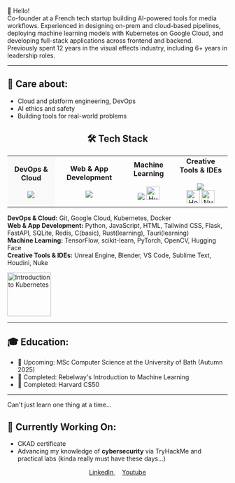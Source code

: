 
<!--
**jhonnya13/jhonnya13** is a ✨ _special_ ✨ repository because its `README.md` (this file) appears on your GitHub profile.

Here are some ideas to get you started:

- 🔭 I’m currently working on ...
- 🌱 I’m currently learning ...
- 👯 I’m looking to collaborate on ...
- 🤔 I’m looking for help with ...
- 💬 Ask me about ...
- 📫 How to reach me: ...
- 😄 Pronouns: ...
- ⚡ Fun fact: ...
-->
👋 Hello!
<br>
Co-founder at a French tech startup building AI-powered tools for media workflows. Experienced in designing on-prem and cloud-based pipelines, deploying machine learning models with Kubernetes on Google Cloud, and developing full-stack applications across frontend and backend.
<br>
Previously spent 12 years in the visual effects industry, including 6+ years in leadership roles.

---

## 🤍 Care about:
- Cloud and platform engineering, DevOps
- AI ethics and safety
- Building tools for real-world problems




<h2 align="center">🛠️ Tech Stack</h2>

<table align="center">
  <tr>
    <td align="center" style="background-color:#f9f9f9; padding: 10px;">
      <strong>DevOps & Cloud</strong><br><br>
      <img src="https://skillicons.dev/icons?i=git,gcp,kubernetes,docker&perline=5" />
    </td>
    <td align="center">
      <strong>Web & App Development</strong><br><br>
      <img src="https://skillicons.dev/icons?i=py,js,html,tailwind,flask,fastapi,sqlite,redis,rust,tauri&perline=5" />
    </td>
    <td align="center">
      <strong>Machine Learning</strong><br><br>
      <img src="https://skillicons.dev/icons?i=tensorflow,sklearn,pytorch,opencv&perline=4" />
      <img src="https://huggingface.co/datasets/huggingface/brand-assets/resolve/main/hf-logo.svg" height="30" alt="Hugging face" />
    </td>
    <td align="center">
      <strong>Creative Tools & IDEs</strong><br>
      <br>
      <img src="https://skillicons.dev/icons?i=unreal,blender,vscode,sublime&perline=4" /><br>
      <img src="https://independenthorrorsociety.com/wp-content/uploads/2020/08/Houdini-Logo-1-300x300.png" height="30" alt="Houdini" >
      <img src="https://img.icons8.com/color/512/nuke.png" height="30" alt="Nuke" />
      <br>
    </td>
  </tr>
</table>



**DevOps & Cloud:** Git, Google Cloud, Kubernetes, Docker  
**Web & App Development:** Python, JavaScript, HTML, Tailwind CSS, Flask, FastAPI, SQLite, Redis, C(basic), Rust(learning), Tauri(learning)  
**Machine Learning:** TensorFlow, scikit-learn, PyTorch, OpenCV, Hugging Face
<br>
**Creative Tools & IDEs:** Unreal Engine, Blender, VS Code, Sublime Text, Houdini, Nuke

<p>
  <img src="https://ci3.googleusercontent.com/meips/ADKq_NYGgCfM1qxoIO1PsrtLfykJ1EXjfFkyR19yeJjMtCBemps--KSy54-f26OdDTKqkt8ZkZKeWc9TiPJtVgUK64GSSpPPKDh72dp64u0tJaB2InHkfWyIR-lgXTUl4mXoNw=s0-d-e1-ft#https://images.credly.com/images/4b5a8636-c554-482d-bbdc-7925fb3624c3/blob" height="100" alt="Introduction to Kubernetes">
</p>


---

## 🎓 Education:
- 🧠 Upcoming: MSc Computer Science at the University of Bath (Autumn 2025)
- 🤖 Completed: Rebelway's Introduction to Machine Learning
- 📘 Completed: Harvard CS50

---
  Can't just learn one thing at a time...

## 🔭 Currently Working On:
- CKAD certificate
- Advancing my knowledge of **cybersecurity** via TryHackMe and practical labs (kinda really must have these days...)

<p align="center">
  <a href="https://www.linkedin.com/in/kseniia-ivanova-vfx/" target="_blank">
    LinkedIn
  </a>
  &nbsp;&nbsp;&nbsp;
  <a href="https://www.youtube.com/@the.kseniia" target="_blank">
    Youtube
  </a>
</p>


